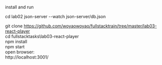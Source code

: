 install and run<br>

cd lab02
json-server --watch json-server/db.json

git clone https://github.com/woyaowoyao/fullstacktrain/tree/master/lab03-react-player  <br>
cd fullstacktasks\lab03-react-player <br>
npm install <br>
npm start <br>
open browser:<br>
http://localhost:3001/<br>